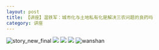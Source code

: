 ```yaml
---
layout: post
title: 【讲座】温铁军：城市化与土地私有化是解决三农问题的良药吗
category: 讲座
---
```

![story_new_final](http://rab41f8zg.hd-bkt.clouddn.com/img/story_new_final_0322.png)
![](http://rab41f8zg.hd-bkt.clouddn.com/img/wen-220416-2.png)
![](http://rab41f8zg.hd-bkt.clouddn.com/img/wen-220416-1.png)
![](http://rab41f8zg.hd-bkt.clouddn.com/img/wen-220416-3.png)
![wanshan](http://rab41f8zg.hd-bkt.clouddn.com/img/wanshan.png)


  




